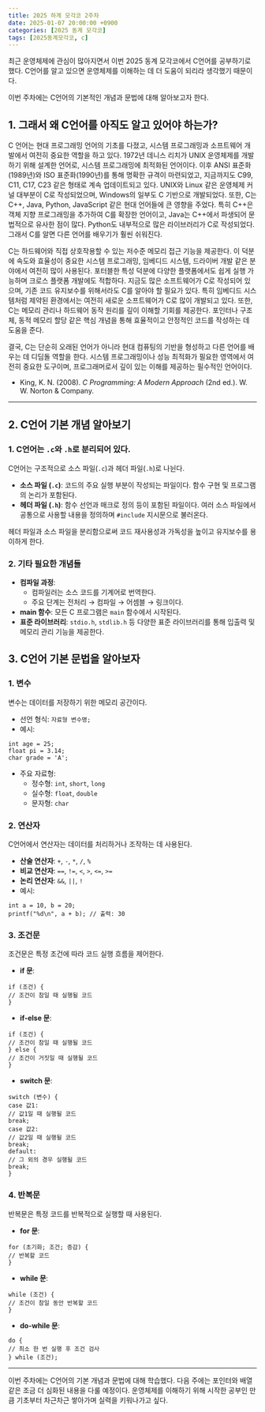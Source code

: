 ```yaml
---
title: 2025 하계 모각코 2주차
date: 2025-01-07 20:00:00 +0900
categories: [2025 동계 모각코]
tags: [2025동계모각코, c] 
---
```


최근 운영체제에 관심이 많아지면서 이번 2025 동계 모각코에서 C언어를 공부하기로 했다. C언어를 알고 있으면 운영체제를 이해하는 데 더 도움이 되리라 생각했기 때문이다.

이번 주차에는 C언어의 기본적인 개념과 문법에 대해 알아보고자 한다.

## 1. 그래서 왜 C언어를 아직도 알고 있어야 하는가?

C 언어는 현대 프로그래밍 언어의 기초를 다졌고, 시스템 프로그래밍과 소프트웨어 개발에서 여전히 중요한 역할을 하고 있다. 1972년 데니스 리치가 UNIX 운영체제를 개발하기 위해 설계한 언어로, 시스템 프로그래밍에 최적화된 언어이다. 이후 ANSI 표준화(1989년)와 ISO 표준화(1990년)를 통해 명확한 규격이 마련되었고, 지금까지도 C99, C11, C17, C23 같은 형태로 계속 업데이트되고 있다. UNIX와 Linux 같은 운영체제 커널 대부분이 C로 작성되었으며, Windows의 일부도 C 기반으로 개발되었다. 또한, C는 C++, Java, Python, JavaScript 같은 현대 언어들에 큰 영향을 주었다. 특히 C++은 객체 지향 프로그래밍을 추가하여 C를 확장한 언어이고, Java는 C++에서 파생되어 문법적으로 유사한 점이 많다. Python도 내부적으로 많은 라이브러리가 C로 작성되었다. 그래서 C를 알면 다른 언어를 배우기가 훨씬 쉬워진다.

C는 하드웨어와 직접 상호작용할 수 있는 저수준 메모리 접근 기능을 제공한다. 이 덕분에 속도와 효율성이 중요한 시스템 프로그래밍, 임베디드 시스템, 드라이버 개발 같은 분야에서 여전히 많이 사용된다. 포터블한 특성 덕분에 다양한 플랫폼에서도 쉽게 실행 가능하며 크로스 플랫폼 개발에도 적합하다. 지금도 많은 소프트웨어가 C로 작성되어 있으며, 기존 코드 유지보수를 위해서라도 C를 알아야 할 필요가 있다. 특히 임베디드 시스템처럼 제약된 환경에서는 여전히 새로운 소프트웨어가 C로 많이 개발되고 있다. 또한, C는 메모리 관리나 하드웨어 동작 원리를 깊이 이해할 기회를 제공한다. 포인터나 구조체, 동적 메모리 할당 같은 핵심 개념을 통해 효율적이고 안정적인 코드를 작성하는 데 도움을 준다.

결국, C는 단순히 오래된 언어가 아니라 현대 컴퓨팅의 기반을 형성하고 다른 언어를 배우는 데 디딤돌 역할을 한다. 시스템 프로그래밍이나 성능 최적화가 필요한 영역에서 여전히 중요한 도구이며, 프로그래머로서 깊이 있는 이해를 제공하는 필수적인 언어이다.

- King, K. N. (2008). *C Programming: A Modern Approach* (2nd ed.). W. W. Norton & Company.

---

## 2. C언어 기본 개념 알아보기

### 1. C언어는 `.c`와 `.h`로 분리되어 있다.
C언어는 구조적으로 소스 파일(`.c`)과 헤더 파일(`.h`)로 나뉜다.
- **소스 파일 (`.c`)**: 코드의 주요 실행 부분이 작성되는 파일이다. 함수 구현 및 프로그램의 논리가 포함된다.
- **헤더 파일 (`.h`)**: 함수 선언과 매크로 정의 등이 포함된 파일이다. 여러 소스 파일에서 공통으로 사용할 내용을 정의하며 `#include` 지시문으로 불러온다.

헤더 파일과 소스 파일을 분리함으로써 코드 재사용성과 가독성을 높이고 유지보수를 용이하게 한다.

### 2. 기타 필요한 개념들
- **컴파일 과정**:
  - 컴파일러는 소스 코드를 기계어로 번역한다.
  - 주요 단계는 전처리 → 컴파일 → 어셈블 → 링크이다.
- **main 함수**: 모든 C 프로그램은 `main` 함수에서 시작된다.
- **표준 라이브러리**: `stdio.h`, `stdlib.h` 등 다양한 표준 라이브러리를 통해 입출력 및 메모리 관리 기능을 제공한다.

## 3. C언어 기본 문법을 알아보자

### 1. 변수
변수는 데이터를 저장하기 위한 메모리 공간이다.
- 선언 형식: `자료형 변수명;`
- 예시:
~~~
int age = 25;
float pi = 3.14;
char grade = 'A';
~~~

- 주요 자료형:
  - 정수형: `int`, `short`, `long`
  - 실수형: `float`, `double`
  - 문자형: `char`

### 2. 연산자
C언어에서 연산자는 데이터를 처리하거나 조작하는 데 사용된다.
- **산술 연산자**: `+`, `-`, `*`, `/`, `%`
- **비교 연산자**: `==`, `!=`, `<`, `>`, `<=`, `>=`
- **논리 연산자**: `&&`, `||`, `!`
- 예시:
~~~
int a = 10, b = 20;
printf("%d\n", a + b); // 출력: 30
~~~

### 3. 조건문
조건문은 특정 조건에 따라 코드 실행 흐름을 제어한다.
- **if 문**:
~~~
if (조건) {
// 조건이 참일 때 실행될 코드
}
~~~
- **if-else 문**:
~~~
if (조건) {
// 조건이 참일 때 실행될 코드
} else {
// 조건이 거짓일 때 실행될 코드
}
~~~
- **switch 문**:
~~~
switch (변수) {
case 값1:
// 값1일 때 실행될 코드
break;
case 값2:
// 값2일 때 실행될 코드
break;
default:
// 그 외의 경우 실행될 코드
break;
}
~~~

### 4. 반복문
반복문은 특정 코드를 반복적으로 실행할 때 사용된다.
- **for 문**:
~~~
for (초기화; 조건; 증감) {
// 반복할 코드
}
~~~
- **while 문**:
~~~
while (조건) {
// 조건이 참일 동안 반복할 코드
}
~~~
- **do-while 문**:
~~~
do {
// 최소 한 번 실행 후 조건 검사
} while (조건);
~~~

---

이번 주차에는 C언어의 기본 개념과 문법에 대해 학습했다. 다음 주에는 포인터와 배열 같은 조금 더 심화된 내용을 다룰 예정이다. 운영체제를 이해하기 위해 
시작한 공부인 만큼 기초부터 차근차근 쌓아가며 실력을 키워나가고 싶다.
